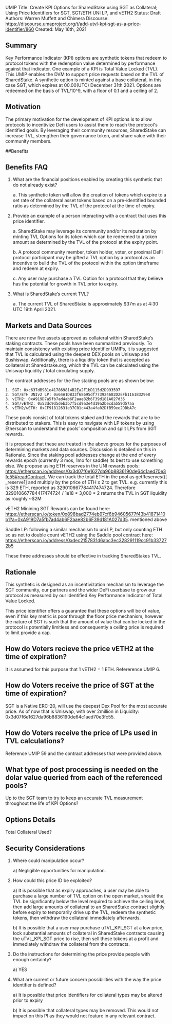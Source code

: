 UMIP Title: Create KPI Options for SharedStake using SGT as Collateral; Using Price Identifiers for SGT, SGT/ETH UNI LP, and vETH2
Status: Draft
Authors: Warren Muffett and Chimera
Discourse: https://discourse.umaproject.org/t/add-utvl-kpi-sgt-as-a-price-identifier/860
Created: May 16th, 2021

## Summary 
Key Performance Indicator (KPI) options are synthetic tokens that redeem to protocol tokens with the redemption value determined by 
performance against that indicator. One example of a KPI is Total Value Locked (TVL).
This UMIP enables the DVM to support price requests based on the TVL of SharedStake.
A synthetic option is minted against a base collateral, in this case SGT, which expires at 00.00(UTC) December 31th 2021.
Options are redeemed on the basis of TVL/10^9, with a floor of 0.1 and a ceiling of 2.

## Motivation 
The primary motivation for the development of KPI options is to allow protocols to incentivize Defi users to assist them to reach the 
protocol's identified goals. By leveraging their community resources, SharedStake can increase TVL, strengthen their governance token, 
and share value with their community members.

##Benefits
## Benefits FAQ

1. 	What are the financial positions enabled by creating this synthetic that do not already exist?
	
	a. 	This synthetic token will allow the creation of tokens which expire to a set rate of the collateral asset tokens based on a pre-identified bounded ratio as determined by the TVL of the protocol at the time of expiry.
	
2. 	Provide an example of a person interacting with a contract that uses this price identifier.
	
	a. 	SharedStake may leverage its community and/or its reputation by minting TVL Options for its token which can be redeemed to a token amount as determined by the TVL of the protocol at the expiry point.
	
	b. 	A protocol community member, token holder, voter, or proximal DeFi protocol participant may be gifted a TVL option by a protocol as an incentive to build the TVL of the protocol within the option timeframe and redeem at expiry.
	
	c. 	Any user may purchase a TVL Option for a protocol that they believe has the potential for growth in TVL prior to expiry.
	
3. 	What is SharedStake’s current TVL?

	a. 	The current TVL of SharedStake is approximately $37m as at 4:30 UTC 19th April 2021.

## Markets and Data Sources
There are now five assets approved as collateral within SharedStake’s staking contracts. These pools have been summarized previously. To maintain consistency with existing price identifier UMIPs, it is suggested that TVL is calculated using the deepest DEX pools on Uniswap and Sushiswap. Additionally, there is a liquidity token that is accepted as collateral at Sharedstake.org, which the TVL can be calculated using the Uniswap liquidity / total circulating supply.

The contract addresses for the five staking pools are as shown below:

	1. SGT: 0xc637dB981e417869814B2Ea2F1bD115d2D993597
	2. SGT/ETH UNIv2 LP: 0x64A1DB33f68695df773924682D2EFb1161B329e8
	3. vETH2: 0xA919D7a5fb7ad4ab6F2aae82b6F39d181A027d35
	4. SGT/vETH2: 0x53dc9d5deb3b7f5cd9a3e4d19a2becda559d57aa
	5. vETH2/wETH: 0xCF91812631e37C01c443a4fa02DfB59ee2DDbA7c

These pools consist of total tokens staked and the rewards that are to be distributed to stakers. This is easy to navigate with LP tokens by using Etherscan to understand the pools’ composition and split LPs from SGT rewards.

It is proposed that these are treated in the above groups for the purposes of determining markets and data sources. Discussion is detailed on this in Rationale.
Since the staking pool addresses change at the end of every rewards epoch (currently 3 mos, 1mo for saddle) its best to use something else. 
We propose using ETH reserves in the UNI rewards pools: https://etherscan.io/address/0x3d07f6e1627da96b8836190de64c1aed70e3fc55#readContract.
We can track the total ETH in the pool as getReserves()[ _reserve1] and multiply by the price of ETH x 2 to get TVL.
e.g. currently this is 329 ETH, reported as 329010667784417474724. Therefore 329010667784417474724 / 1e18 * 3,000 * 2 returns the TVL in SGT 
liquidity as roughly ~$2M

vETH2 Minining SGT Rewards can be found here: https://etherscan.io/token/0x898bad2774eb97cf6b94605677f43b41871410b1?a=0xA919D7a5fb7ad4ab6F2aae82b6F39d181A027d35.
 mentioned above

Saddle LP: following a similar mechanism to uni LP, but only counting ETH so as not to double count vETH2 using the Saddle pool contract here: 
https://etherscan.io/address/0xdec2157831d6abc3ec328291119cc91b337272b5

These three addresses should be effective in tracking SharedStakes TVL.

## Rationale

This synthetic is designed as an incentivization mechanism to leverage the SGT community, our partners and the wider DeFi userbase to grow our protocol as measured by our identified Key Performance Indicator of Total Value Locked.

This price identifier offers a guarantee that these options will be of value, even if this key metric is poor through the floor price mechanism, however the nature of SGT is such that the amount of value that can be locked in the protocol is potentially limitless and consequently a ceiling price is required to limit provide a cap.

## How do Voters recieve the price vETH2 at the time of expiration?
It is assumed for this purpose that 1 vETH2 = 1 ETH. Refererence UMIP 6.

## How do Voters receive the price of SGT at the time of expiration?
SGT is a Native ERC-20, will use the deepest Dex Pool for the most accurate price. As of now that is Uniswap, with over 2million in Liquidity:
0x3d07f6e1627da96b8836190de64c1aed70e3fc55.

## How do Voters receive the price of LPs used in TVL calculations? 
Reference UMIP 59 and the contract addresses that were provided above. 

## What type of post processing is needed on the dolar value queried from each of the referenced pools?
Up to the SGT team to try to keep an accurate TVL measurement throughout the life of KPI Options?

## Options Details
Total Collateral Used?

## Security Considerations

1. 	Where could manipulation occur?

	a) 	Negligible opportunities for manipulation.

2. 	How could this price ID be exploited?

	a) 	It is possible that as expiry approaches, a user may be able to purchase a large number of TVL option on the open market, should the TVL be significantly below the level required to achieve the ceiling level, then add large amounts of collateral to an SharedStake contract slightly before expiry to temporarily drive up the TVL, redeem the synthetic tokens, then withdraw the collateral immediately afterwards.

	b) 	It is possible that a user may purchase uTVL_KPI_SGT at a low price, lock substantial amounts of collateral in SharedStake contracts causing the uTVL_KPI_SGT price to rise, then sell these tokens at a profit and immediately withdraw the collateral from the contracts.

3. 	Do the instructions for determining the price provide people with enough certainty?
	
	a) 	YES

4. 	What are current or future concern possibilities with the way the price identifier is defined?

	a) 	It is possible that price identifiers for collateral types may be altered prior to expiry

	b) 	It is possible that collateral types may be removed. This would not impact on this PI as they would not feature in any relevant contract.

